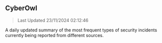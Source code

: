 ## CyberOwl 
> Last Updated 23/11/2024 02:12:46 


A daily updated summary of the most frequent types of security incidents currently being reported from different sources.


